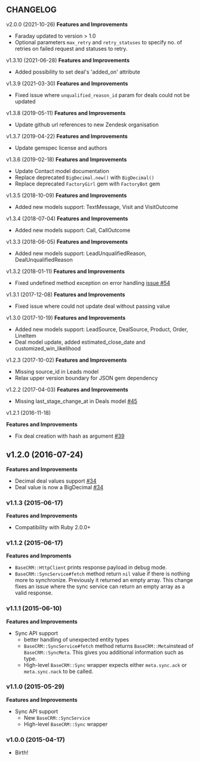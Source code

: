 ## CHANGELOG
v2.0.0 (2021-10-26)
**Features and Improvements**
* Faraday updated to version > 1.0
* Optional parameters `max_retry` and `retry_statuses` to specify no. of retries on failed request and statuses to retry.

v1.3.10 (2021-06-28)
 **Features and Improvements**
 * Added possibility to set deal's 'added_on' attribute

v1.3.9 (2021-03-30)
  **Features and Improvements**

  * Fixed issue where `unqualified_reason_id` param for deals could not be updated

v1.3.8 (2019-05-11)
 **Features and Improvements**

 * Update github url references to new Zendesk organisation

v1.3.7 (2019-04-22)
 **Features and Improvements**

 * Update gemspec license and authors

v1.3.6 (2019-02-18)
 **Features and Improvements**

 * Update Contact model documentation
 * Replace deprecated `BigDecimal.new()` with `BigDecimal()`
 * Replace deprecated `FactoryGirl` gem with `FactoryBot` gem

v1.3.5 (2018-10-09)
 **Features and Improvements**

 * Added new models support: TextMessage, Visit and VisitOutcome

v1.3.4 (2018-07-04)
**Features and Improvements**

* Added new models support: Call, CallOutcome

v1.3.3 (2018-06-05)
**Features and Improvements**

* Added new models support: LeadUnqualifiedReason, DealUnqualifiedReason

v1.3.2 (2018-01-11)
**Features and Improvements**

* Fixed undefined method exception on error handling [issue #54](https://github.com/zendesk/basecrm-ruby/issues/54)

v1.3.1 (2017-12-08)
**Features and Improvements**

* Fixed issue where could not update deal without passing value

v1.3.0 (2017-10-19)
**Features and Improvements**

* Added new models support: LeadSource, DealSource, Product, Order, LineItem
* Deal model update, added estimated_close_date and customized_win_likelihood

v1.2.3 (2017-10-02)
**Features and Improvements**

* Missing source_id in Leads model
* Relax upper version boundary for JSON gem dependency

v1.2.2 (2017-04-03)
**Features and Improvements**

* Missing last_stage_change_at in Deals model [#45](https://github.com/zendesk/basecrm-ruby/pull/45)

v1.2.1 (2016-11-18)

**Features and Improvements**

* Fix deal creation with hash as argument [#39](https://github.com/zendesk/basecrm-ruby/pull/39)

## v1.2.0 (2016-07-24)

**Features and Improvements**

* Decimal deal values support [#34](https://github.com/zendesk/basecrm-ruby/pull/34)
* Deal value is now a BigDecimal [#34](https://github.com/zendesk/basecrm-ruby/pull/34)

### v1.1.3 (2015-06-17)

**Features and Improvements**

* Compatibility with Ruby 2.0.0+

### v1.1.2 (2015-06-17)

**Features and Improments**

* `BaseCRM::HttpClient` prints response payload in debug mode.
* `BaseCRM::SyncService#fetch` method return `nil` value if there is nothing more to synchronize. Previously it returned an empty array. This change fixes an issue where the sync service can return an empty array as a valid response.

### v1.1.1 (2015-06-10)

**Features and Improvements**

* Sync API support
  * better handling of unexpected entity types
  * `BaseCRM::SyncService#fetch` method returns `BaseCRM::Meta`instead of `BaseCRM::SyncMeta`.
    This gives you additional information such as type.
  * High-level `BaseCRM::Sync` wrapper expects either `meta.sync.ack` or `meta.sync.nack` to be called.

### v1.1.0 (2015-05-29)

**Features and Improvements**

* Sync API support
  * New `BaseCRM::SyncService`
  * High-level `BaseCRM::Sync` wrapper

### v1.0.0 (2015-04-17)

* Birth!

